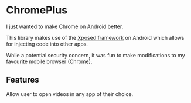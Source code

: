 # ChromePlus
I just wanted to make Chrome on Android better.

This library makes use of the [Xposed framework](https://github.com/rovo89/Xposed) on Android which allows for injecting code into other apps.

While a potential security concern, it was fun to make modifications to my favourite mobile browser (Chrome). 

## Features
Allow user to open videos in any app of their choice.
